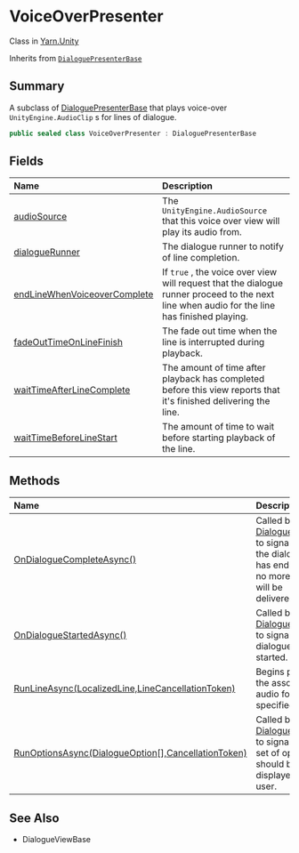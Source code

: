 # VoiceOverPresenter

Class in [Yarn.Unity](/docs/api/csharp/yarn.unity.md)

Inherits from [`DialoguePresenterBase`](/docs/api/csharp/yarn.unity.dialoguepresenterbase.md)

## Summary


A subclass of  <a href="yarn.unity.dialoguepresenterbase.md">DialoguePresenterBase</a>  that plays voice-over
<code>UnityEngine.AudioClip</code> s for lines of dialogue.


```csharp
public sealed class VoiceOverPresenter : DialoguePresenterBase
```

## Fields

|Name|Description|
|:---|:---|
|[audioSource](/docs/api/csharp/yarn.unity.voiceoverpresenter.audiosource.md)|The  <code>UnityEngine.AudioSource</code>  that this voice over view will play its audio from.|
|[dialogueRunner](/docs/api/csharp/yarn.unity.voiceoverpresenter.dialoguerunner.md)|The dialogue runner to notify of line completion.|
|[endLineWhenVoiceoverComplete](/docs/api/csharp/yarn.unity.voiceoverpresenter.endlinewhenvoiceovercomplete.md)|If  <code>true</code> , the voice over view will request that the dialogue runner proceed to the next line when audio for the line has finished playing.|
|[fadeOutTimeOnLineFinish](/docs/api/csharp/yarn.unity.voiceoverpresenter.fadeouttimeonlinefinish.md)|The fade out time when the line is interrupted during playback.|
|[waitTimeAfterLineComplete](/docs/api/csharp/yarn.unity.voiceoverpresenter.waittimeafterlinecomplete.md)|The amount of time after playback has completed before this view reports that it's finished delivering the line.|
|[waitTimeBeforeLineStart](/docs/api/csharp/yarn.unity.voiceoverpresenter.waittimebeforelinestart.md)|The amount of time to wait before starting playback of the line.|

## Methods

|Name|Description|
|:---|:---|
|[OnDialogueCompleteAsync()](/docs/api/csharp/yarn.unity.voiceoverpresenter.ondialoguecompleteasync.md)|Called by the  <a href="yarn.unity.dialoguerunner.md">DialogueRunner</a>  to signal that the dialogue has ended, and no more lines will be delivered.|
|[OnDialogueStartedAsync()](/docs/api/csharp/yarn.unity.voiceoverpresenter.ondialoguestartedasync.md)|Called by the  <a href="yarn.unity.dialoguerunner.md">DialogueRunner</a>  to signal that dialogue has started.|
|[RunLineAsync(LocalizedLine,LineCancellationToken)](/docs/api/csharp/yarn.unity.voiceoverpresenter.runlineasync.md)|Begins playing the associated audio for the specified line.|
|[RunOptionsAsync(DialogueOption[],CancellationToken)](/docs/api/csharp/yarn.unity.voiceoverpresenter.runoptionsasync.md)|Called by the  <a href="yarn.unity.dialoguerunner.md">DialogueRunner</a>  to signal that a set of options should be displayed to the user.|

## See Also

* DialogueViewBase

